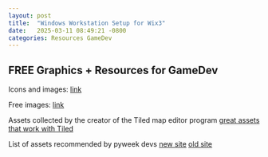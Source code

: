 ```yaml
---
layout: post
title:  "Windows Workstation Setup for Wix3"
date:   2025-03-11 08:49:21 -0800
categories: Resources GameDev
---
```


## FREE Graphics + Resources for GameDev

Icons and images: [link](https://www.flaticon.com/)

Free images: [link](https://www.freepik.com/)

Assets collected by the creator of the Tiled map editor program
[great assets that work with Tiled](https://thorbjorn.itch.io/)

List of assets recommended by pyweek devs
[new site](https://pixelprospector.com/)
[old site](https://web.archive.org/web/20190329004305/http://www.pixelprospector.com/)